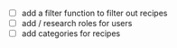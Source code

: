 - [ ] add a filter function to filter out recipes
- [ ] add / research roles for users
- [ ] add categories for recipes